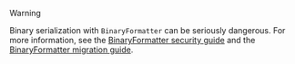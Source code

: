 > [!WARNING]
> Binary serialization with `BinaryFormatter` can be seriously dangerous. For more information, see the [BinaryFormatter security guide](../docs/standard/serialization/binaryformatter-security-guide.md) and the [BinaryFormatter migration guide](../docs/standard/serialization/binaryformatter-migration-guide/index.md).

